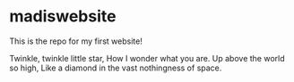 # madiswebsite

This is the repo for my first website!

Twinkle, twinkle little star,
How I wonder what you are.
Up above the world so high,
Like a diamond in the vast nothingness of space.
